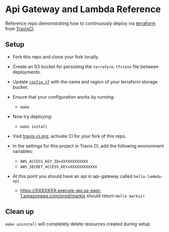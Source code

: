 # Api Gateway and Lambda Reference

Reference repo demonstrating how to continuously deploy via [terraform](http://terraform.io) from [TravisCI](https://travis-ci.org/mdb/terraform-example).

## Setup

* Fork this repo and clone your fork locally.
* Create an S3 bucket for persisting the `terraform.tfstate` file between deployments.
* Update [`config.tf`](config.tf) with the name and region of your terraform storage bucket.
* Ensure that your configuration works by running:
  * `make`
* Now try deploying:
  * `make install`

* Visit [travis-ci.org](https://travis-ci.org/profile); activate CI for your fork of this repo.
* In the settings for this project in Travis CI, add the following environment variables:
  * `AWS_ACCESS_KEY_ID=XXXXXXXXXXXX` 
  * `AWS_SECRET_ACCESS_KEY=XXXXXXXXXXXX`

* At this point you should have an api in api-gateway called `hello-lambda-api`
  * https://XXXXXXX.execute-api.us-east-1.amazonaws.com/prod/markis should return `Hello markis!`

## Clean up

`make uninstall` will completely delete resources created during setup